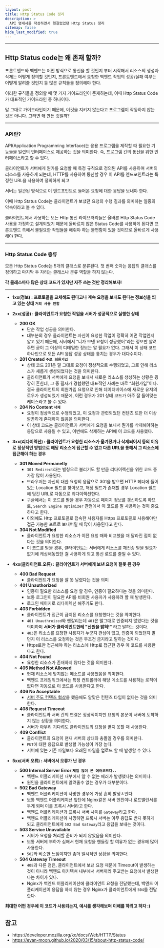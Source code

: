 ```yaml
---
layout: post
title: Http Status Code 정리
description: >
  API 명세서를 작성하면서 헷갈렸었던 Http Status 정리
sitemap: false
hide_last_modified: true
---
```


---

## Http Status code는 왜 존재 할까?

프론트엔드와 백엔드는 어떤 방식으로 통신을 할 것인지 부터 시작해서 리소스의 생성과 삭제는 어떻게 정의할 것인지, 프론트엔드에서 요청한 백엔드 작업의 성공/실패 여부는 어떻게 알려줄 것인지 등
많은 규칙들을 정의해야 한다.

이러한 규칙들을 정의할 때 몇 가지 가이드라인이 존재하는데, 이때 Http Status Code가 대표적인 가이드라인 중 하나이다.

말 그대로 가이드라인이기 때문에, 이것을 지키지 않는다고 프로그램이 작동하지 않는 것은 아니다. 그러면 왜 만든 것일까?

---

### API란?

API(Application Programming Interface)는 응용 프로그램을 제작할 때 필요한 기능들을 일련의 인터페이스로 제공하는 것을 의미한다. 즉, 프로그램 간의 통신을 위한 인터페이스라고 할 수 있다. 

클라이언트가 서버에게 뭔가를 요청할 때 특정 규칙으로 정의된 API를 사용하여 서버의 리소스를 사용하게 되는데, HTTP를 사용하여 통신할 경우 이 API를 엔드포인트라는 특정한 URL을 사용하여 정의하게 되고

서버는 일관된 방식으로 이 엔드포인트로 들어온 요청에 대한 응답을 보내야 한다.

이때 Http Status Code는 클라이언트가 보냈던 요청의 수행 결과를 의미하는 일종의 약속이라고 볼 수 있다. 

클라이언트에서 사용하는 모든 Http 통신 라이브러리들은 올바른 Http Status Code사용을 가정하고 설계되었기 때문에 올바르지 않은 Status Code를 사용하게 된다면 프론트엔드 측에서 
불필요한 작업들을 해줘야 하는 불편함이 있을 것이므로 올바르게 사용해야 한다. 

---

### Http Status Code 종류

모든 Http Status Code는 5개의 클래스로 분류된다. 첫 번째 숫자는 응답의 클래스를 정의하고 마지막 두 자리는 클래스나 분류 역할을 하지 않는다. 

**각 클래스마다 많은 상태 코드가 있지만 자주 쓰는 것만 정리해보자!**

---

- **1xx(정보) : 프로토콜을 교체해도 된다고나 계속 요청을 보내도 된다는 정보성을 띄고 있는 상태 `거의 사용 안함`**
- **2xx(성공) : 클라이언트가 요청한 작업을 서버가 성공적으로 실행한 상태**

  - **200 OK** 
    - 단순 작업 성공을 의미한다.
    - 대부분의 경우 클라이언트는 자신이 요청한 작업이 정확히 어떤 작업인지 알고 있기 때문에, 서버에서 “니가 보낸 요청이 성공했어”라는 정보만 알려주면 굳이 그 이상의 디테일한 정보는 알 필요가 없다. 그래서 이 상태 코드 하나만으로 모든 API 응답 성공 상태를 퉁치는 경우가 대다수이다.
  - **201 Created `주로 회원가입`**
    - 상태 코드 201은 말 그대로 요청이 정상적으로 수행되었고, 그로 인해 리소스가 새롭게 생성되었다는 것을 의미한다.
    - 클라이언트가 서버에게 요청을 보내서 새로운 리소스를 생성하는 상황은 굉장히 흔한데, 그 중 필자가 경험했던 대표적인 사례는 바로 “회원가입”이다. 결국 클라이언트의 회원가입 요청으로 인해 데이터베이스에 새로운 유저의 로우가 생성되었기 때문에, 이런 경우가 201 상태 코드가 아주 잘 들어맞는 케이스라고 볼 수 있다.
  - **204 No Content `삭제`**
    - 요청이 정상적으로 수행되었고, 이 요청과 관련되었던 컨텐츠 또한 더 이상 깔끔하게 존재하지 않음을 의미한다. 
    - 이 상태 코드는 클라이언트가 서버에게 요청을 보내서 뭔가를 삭제해야하는 응답으로 사용될 수 있고, 이번에도 삭제하는 API에 이 코드를 사용했다.


- **3xx(리다이렉션) : 클라이언트가 요청한 리소스가 옮겨졌거나 삭제되어서 등의 이유로 정상적인 방법으로 해당 리소스에 접근할 수 없고 다른 URL을 통해서 그 리소스에 접근해야 하는 경우**

  - **301 Moved Permanetly**
    - `301 Redirect`라는 별칭으로 불리기도 할 만큼 리다이렉션을 위한 코드 중 가장 많이 사용된다.
    - 브라우저는 자신의 대한 요청의 응답으로 301을 받으면 HTTP 헤더에 들어있는 Location 필드를 찾아보고, 해당 필드가 존재할 경우 Location 필드에 담긴 URL로 자동으로 리다이렉션한다.
    - 구글에서는 이 코드를 받을 경우 자동으로 페이지 정보를 갱신하도록 하므로, `Search Engine Optimizer` 관점에서 이 코드를 잘 사용하는 것이 중요하다고 한다. 
    - 이외에도 Http 프로토콜로 접속한 사용자를 Https 프로토콜로 사용해야만 접근 가능한 포트로 보내버릴 때 많이 사용된다고 한다. 
  - **304 Not Modified**
    - 클라이언트가 요청한 리소스가 이전 요청 때와 비교했을 때 달라진 점이 없다는 것을 의미한다. 
    - 이 코드를 받을 경우, 클라이언트는 서버에게 리소스를 재전송 받을 필요가 없기에 캐싱해놓았던 걸 사용하게 되고 통신 로드를 줄일 수 있다.


- **4xx(클라이언트 오류) : 클라이언트가 서버에게 보낸 요청이 잘못 된 경우**
  - **400 Bad Request**
    - 클라이언트가 요청을 잘 못 날렸다는 것을 의미
  - **401 Unauthorized**
    - 인증이 필요한 리소스를 요청 할 경우, 인증이 필요하다는 것을 의미한다.
    - 보통 로그인이 필요한 API를 비회원 사용자가 사용하려 할 때 발생한다.
    - 로그인 페이지로 리다이렉션 해주기도 한다.
  - **403 Forbidden**
    - 클라이언트가 접근이 금지된 리소스를 요청했다는 것을 의미한다.
    - `401 Unauthroized`와 헷갈리는데 `401`은 말그대로 인증되지 않았다는 것을 의미하며 **서버가 클라이언트한테 "신원을 밝혀!"** 라고 말하는 것이다.
    - `403`은 리소스를 요청한 사용자가 누군지 관심이 없고, 인증이 되었던지 말던지 이 리소스를 요청하는 것은 무조건 금지라고 말하는 것이다. 
    - Https로만 접근해야 하는 리소스에 Http로 접근한 경우 이 코드를 사용한다고 한다.
  - **404 Not Found**
    - 요청한 리소스가 존재하지 않다는 것을 의미한다.
  - **405 Method Not Allowed**
    - 현재 리소스에 맞지않는 메소드를 사용했음을 의미한다.
    - 백엔드 프레임워크에서는 특정 컨트롤러에 해당 메소드를 사용하는 로직이 없다면 자동으로 이 코드를 사용한다고 한다. 
  - **406 No Acceptable**
    - [서버 주도 컨텐츠 협상](https://developer.mozilla.org/ko/docs/Web/HTTP/Content_negotiation#%EC%84%9C%EB%B2%84_%EC%A3%BC%EB%8F%84_%EC%BB%A8%ED%85%90%EC%B8%A0_%ED%98%91%EC%83%81)을 했음에도 알맞은 컨텐츠 타입이 없다는 것을 의미한다.
  - **408 Request Timeout**
    - 클라이언트와 서버 간의 연결은 정상적이지만 요청의 본문이 서버에 도착하지 않는 상황을 의미한다.
    - 서버가 아무리 기다려도 클라이언트의 요청을 받지 못할 때 사용한다. 
  - **409 Conflict**
    - 클라이언트의 요청이 현재 서버의 상태와 충돌일 경우를 의미한다.
    - `PUT`에 대한 응답으로 발생할 가능성이 가장 높다.
    - 서버에 있는 기존 파일보다 오래된 파일을 업로드 할 때 발생할 수 있다.


- **5xx(서버 오류) : 서버에서 오류가 난 경우**
  - **500 Internal Server Error `제일 많이 본 에러코드다..`**
    - 백엔드 어플리케이션 내부에서 알 수 없는 에러가 발생했다는 의미이다.
    - 원인을 클라이언트에게 알려줄수 없는 경우가 대부분이다.
  - **502 Bad Gateway**
    - 백엔드 어플리케이션이 사망한 경우에 가장 흔히 발생ㅎ안다.
    - 보통 백엔드 어플리케이션 앞단에 Nginx같은 서버 엔진이나 로드밸런서를 두게 되며 이를 프록시 서버라고 한다.
    - 백엔드 어플리케이션과 프록시 서버 사이를 `Gateway`라고 한다. 
    - 백엔드 어플리케이션이 사망하면 프록시 서버는 아무 응답도 받지 못하게 되고 클라이언트에게 `502 Bad Gateway`라고 응답을 보내는 것이다.
  - **503 Service Unavailable**
    - 서버가 요청을 처리할 준비가 되지 않았음을 의미한다.
    - 보통 서버에 부하가 심해서 현재 요청을 핸들링 할 여유가 없는 경우에 많이 사용한다.
    - `502`와 비슷한 느낌이지만 좀더 일시적인 상황을 의미한다.
  - **504 Gateway Timeout**
    - `408`과 다른 점은, 클라이언트에서 보낸 요청 때문에 Timeout이 발생하는 것이 아니라 백엔드 아키텍쳐 내부에서 서버끼리 주고받는 요청에서 발생한다는 차이가 있다. 
    - Nginx가 백엔드 어플리케이션에 클라이언트 요청을 전달했는데, 백엔드 어플리케이션이 응답을 하지 않는 경우 Nginx가 클라이언트에게 `504`를 전달한다. 

**최대한 어떤 경우에 이 코드가 사용되는지, 예시를 생각해보며 이해를 하려고 하자 :)**

## 참고
- https://developer.mozilla.org/ko/docs/Web/HTTP/Status
- https://evan-moon.github.io/2020/03/15/about-http-status-code/
